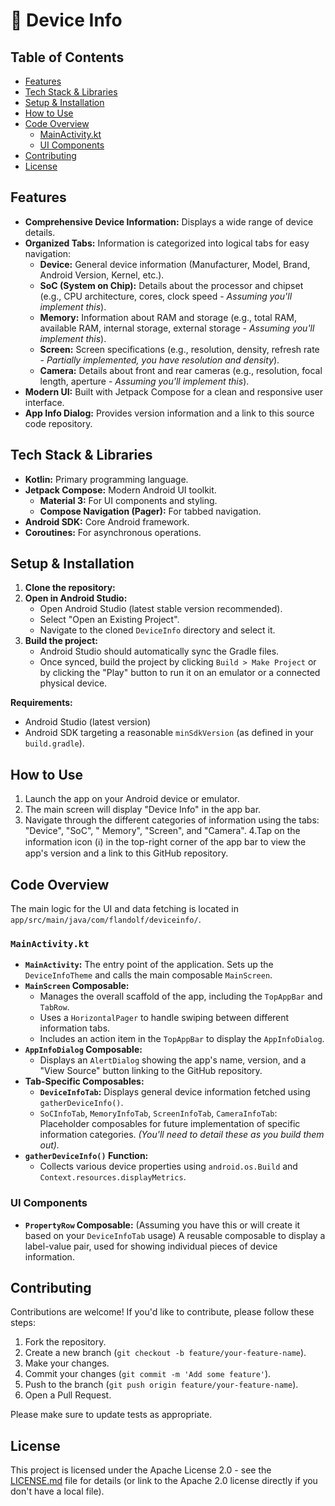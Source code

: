 # 📱 Device Info

## Table of Contents

- [Features](#features)
- [Tech Stack & Libraries](#tech-stack--libraries)
- [Setup & Installation](#setup--installation)
- [How to Use](#how-to-use)
- [Code Overview](#code-overview)
    - [MainActivity.kt](#mainactivitykt)
    - [UI Components](#ui-components)
- [Contributing](#contributing)
- [License](#license)

## Features

* **Comprehensive Device Information:** Displays a wide range of device details.
* **Organized Tabs:** Information is categorized into logical tabs for easy navigation:
    * **Device:** General device information (Manufacturer, Model, Brand, Android Version, Kernel,
      etc.).
    * **SoC (System on Chip):** Details about the processor and chipset (e.g., CPU architecture,
      cores, clock speed - *Assuming you'll implement this*).
    * **Memory:** Information about RAM and storage (e.g., total RAM, available RAM, internal
      storage, external storage - *Assuming you'll implement this*).
    * **Screen:** Screen specifications (e.g., resolution, density, refresh rate - *Partially
      implemented, you have resolution and density*).
    * **Camera:** Details about front and rear cameras (e.g., resolution, focal length, aperture -
      *Assuming you'll implement this*).
* **Modern UI:** Built with Jetpack Compose for a clean and responsive user interface.
* **App Info Dialog:** Provides version information and a link to this source code repository.

## Tech Stack & Libraries

* **Kotlin:** Primary programming language.
* **Jetpack Compose:** Modern Android UI toolkit.
    * **Material 3:** For UI components and styling.
    * **Compose Navigation (Pager):** For tabbed navigation.
* **Android SDK:** Core Android framework.
* **Coroutines:** For asynchronous operations.

## Setup & Installation

1. **Clone the repository:**
2. **Open in Android Studio:**
    * Open Android Studio (latest stable version recommended).
    * Select "Open an Existing Project".
    * Navigate to the cloned `DeviceInfo` directory and select it.
3. **Build the project:**
    * Android Studio should automatically sync the Gradle files.
    * Once synced, build the project by clicking `Build > Make Project` or by clicking the "Play"
      button to run it on an emulator or a connected physical device.

**Requirements:**

* Android Studio (latest version)
* Android SDK targeting a reasonable `minSdkVersion` (as defined in your `build.gradle`).

## How to Use

1. Launch the app on your Android device or emulator.
2. The main screen will display "Device Info" in the app bar.
3. Navigate through the different categories of information using the tabs: "Device", "SoC", "
   Memory", "Screen", and "Camera".
   4.Tap on the information icon (ℹ️) in the top-right corner of the app bar to view the app's
   version and a link to this GitHub repository.

## Code Overview

The main logic for the UI and data fetching is located in
`app/src/main/java/com/flandolf/deviceinfo/`.

### `MainActivity.kt`

* **`MainActivity`:** The entry point of the application. Sets up the `DeviceInfoTheme` and calls
  the main composable `MainScreen`.
* **`MainScreen` Composable:**
    * Manages the overall scaffold of the app, including the `TopAppBar` and `TabRow`.
    * Uses a `HorizontalPager` to handle swiping between different information tabs.
    * Includes an action item in the `TopAppBar` to display the `AppInfoDialog`.
* **`AppInfoDialog` Composable:**
    * Displays an `AlertDialog` showing the app's name, version, and a "View Source" button linking
      to the GitHub repository.
* **Tab-Specific Composables:**
    * **`DeviceInfoTab`:** Displays general device information fetched using `gatherDeviceInfo()`.
    * `SoCInfoTab`, `MemoryInfoTab`, `ScreenInfoTab`, `CameraInfoTab`: Placeholder composables for
      future implementation of specific information categories. *(You'll need to detail these as you
      build them out).*
* **`gatherDeviceInfo()` Function:**
    * Collects various device properties using `android.os.Build` and
      `Context.resources.displayMetrics`.

### UI Components

* **`PropertyRow` Composable:** (Assuming you have this or will create it based on your
  `DeviceInfoTab` usage) A reusable composable to display a label-value pair, used for showing
  individual pieces of device information.

## Contributing

Contributions are welcome! If you'd like to contribute, please follow these steps:

1. Fork the repository.
2. Create a new branch (`git checkout -b feature/your-feature-name`).
3. Make your changes.
4. Commit your changes (`git commit -m 'Add some feature'`).
5. Push to the branch (`git push origin feature/your-feature-name`).
6. Open a Pull Request.

Please make sure to update tests as appropriate.

## License

This project is licensed under the Apache License 2.0 - see the [LICENSE.md](LICENSE.md) file for
details (or link to the Apache 2.0 license directly if you don't have a local file).


